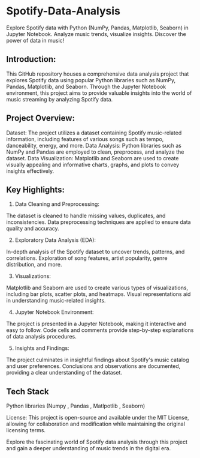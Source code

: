 # Spotify-Data-Analysis
Explore Spotify data with Python (NumPy, Pandas, Matplotlib, Seaborn) in Jupyter Notebook. Analyze music trends, visualize insights. Discover the power of data in music!
## Introduction:
This GitHub repository houses a comprehensive data analysis project that explores Spotify data using popular Python libraries such as NumPy, Pandas, Matplotlib, and Seaborn. Through the Jupyter Notebook environment, this project aims to provide valuable insights into the world of music streaming by analyzing Spotify data.

## Project Overview:

Dataset: The project utilizes a dataset containing Spotify music-related information, including features of various songs such as tempo, danceability, energy, and more.
Data Analysis: Python libraries such as NumPy and Pandas are employed to clean, preprocess, and analyze the dataset.
Data Visualization: Matplotlib and Seaborn are used to create visually appealing and informative charts, graphs, and plots to convey insights effectively.

## Key Highlights:

1. Data Cleaning and Preprocessing:

The dataset is cleaned to handle missing values, duplicates, and inconsistencies.
Data preprocessing techniques are applied to ensure data quality and accuracy.

2. Exploratory Data Analysis (EDA):

In-depth analysis of the Spotify dataset to uncover trends, patterns, and correlations.
Exploration of song features, artist popularity, genre distribution, and more.

3. Visualizations:

Matplotlib and Seaborn are used to create various types of visualizations, including bar plots, scatter plots, and heatmaps.
Visual representations aid in understanding music-related insights.

4. Jupyter Notebook Environment:

The project is presented in a Jupyter Notebook, making it interactive and easy to follow.
Code cells and comments provide step-by-step explanations of data analysis procedures.

5. Insights and Findings:

The project culminates in insightful findings about Spotify's music catalog and user preferences.
Conclusions and observations are documented, providing a clear understanding of the dataset.

## Tech Stack 
Python libraries (Numpy , Pandas , Matlpotlib , Seaborn)

License:
This project is open-source and available under the MIT License, allowing for collaboration and modification while maintaining the original licensing terms.

Explore the fascinating world of Spotify data analysis through this project and gain a deeper understanding of music trends in the digital era.
